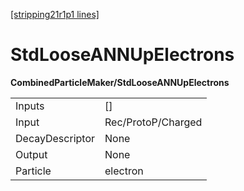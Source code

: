 [[stripping21r1p1 lines]](./stripping21r1p1-index)

# StdLooseANNUpElectrons

**CombinedParticleMaker/StdLooseANNUpElectrons**

|                 |                    |
|-----------------|--------------------|
| Inputs          | []               |
| Input           | Rec/ProtoP/Charged |
| DecayDescriptor | None               |
| Output          | None               |
| Particle        | electron           |
